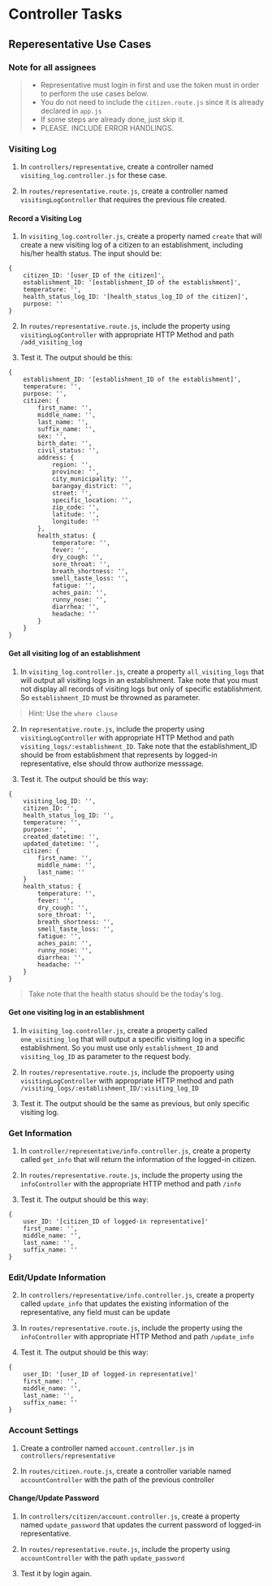 # Controller Tasks

<!-- Reperesentative Use Cases -->

## Reperesentative Use Cases

### Note for all assignees
> - Representative must login in first and use the token must in order to perform the use cases below.
> - You do not need to include the `citizen.route.js` since it is already declared in `app.js`
> - If some steps are already done, just skip it.
> - PLEASE. INCLUDE ERROR HANDLINGS. 

### Visiting Log

1. In  `controllers/representative`, create a controller named `visiting_log.controller.js` for these case.

2. In `routes/representative.route.js`, create a controller named `visitingLogController` that requires the previous file created.

#### Record a Visiting Log

1. In `visiting_log.controller.js`, create a property named `create` that will create a new visiting log of a citizen to an establishment, including his/her health status. The input should be:

```
{
    citizen_ID: '[user_ID of the citizen]',
    establishment_ID: '[establishment_ID of the establishment]',
    temperature: '',
    health_status_log_ID: '[health_status_log_ID of the citizen]',
    purpose: ''
}
```

2. In `routes/representative.route.js`, include the property using `visitingLogController` with appropriate HTTP Method and path `/add_visiting_log`

3. Test it. The output should be this:

```
{
    establishment_ID: '[establishment_ID of the establishment]',
    temperature: '',
    purpose: '',
    citizen: {
        first_name: '',
        middle_name: '',
        last_name: '',
        suffix_name: '',
        sex: '',
        birth_date: '',
        civil_status: '',
        address: {
            region: '',
            province: '',
            city_municipality: '',
            barangay_district: '',
            street: '',
            specific_location: '',
            zip_code: '',
            latitude: '',
            longitude: ''
        },
        health_status: {
            temperature: '',
            fever: '',
            dry_cough: '',
            sore_throat: '',
            breath_shortness: '',
            smell_taste_loss: '',
            fatigue: '',
            aches_pain: '',
            runny_nose: '',
            diarrhea: '',
            headache: ''
        }
    }
}
```

#### Get all visiting log of an establishment

1. In `visiting_log.controller.js`, create a property `all_visiting_logs` that will output all visiting logs in an establishment. Take note that you must not display all records of visiting logs but only of specific establishment. So `establishment_ID` must be throwned as parameter.

> Hint: Use the `where clause`

2. In `representative.route.js`, include the property using `visitingLogController` with appropriate HTTP Method and path `visiting_logs/:establishment_ID`. Take note that the establishment_ID should be from establishment that represents by logged-in representative, else should throw authorize messsage.

3. Test it. The output should be this way:

```
{
    visiting_log_ID: '',
    citizen_ID: '',
    health_status_log_ID: '',
    temperature: '',
    purpose: '',
    created_datetime: '',
    updated_datetime: '',
    citizen: {
        first_name: '',
        middle_name: '',
        last_name: ''
    }
    health_status: {
        temperature: '',
        fever: '',
        dry_cough: '',
        sore_throat: '',
        breath_shortness: '',
        smell_taste_loss: '',
        fatigue: '',
        aches_pain: '',
        runny_nose: '',
        diarrhea: '',
        headache: ''
    }
}
```

> Take note that the health status should be the today's log.

#### Get one visiting log in an establishment

1. In `visiting_log.controller.js`, create a property called `one_visiting_log` that will output a specific visiting log in a specific establishment. So you must use only `establishment_ID` and `visiting_log_ID` as parameter to the request body.

2. In `routes/representative.route.js`, include the propoerty using `visitingLogController` with appropriate HTTP method and path `/visiting_logs/:establishment_ID/:visiting_log_ID`

3. Test it. The output should be the same as previous, but only specific visiting log.

### Get Information

1. In `controller/representative/info.controller.js`, create a property called `get_info` that will return the information of the logged-in citizen.

2. In `routes/representative.route.js`, include the property using the `infoController` with the appropriate HTTP method and path `/info`

3. Test it. The output should be this way: 

```
{
    user_ID: '[citizen_ID of logged-in representative]'
    first_name: '',
    middle_name: '',
    last_name: '',
    suffix_name: ''
}
```

### Edit/Update Information

2. In `controllers/representative/info.controller.js`, create a property called `update_info` that updates the existing information of the representative, any field must can be update

3. In `routes/representative.route.js`, include the property using the `infoController` with appropriate HTTP Method and path `/update_info`

4. Test it. The output should be this way: 

```
{
    user_ID: '[user_ID of logged-in representative]'
    first_name: '',
    middle_name: '',
    last_name: '',
    suffix_name: ''
}
```

### Account Settings

1. Create a controller named `account.controller.js` in `controllers/representative`

2. In `routes/citizen.route.js`, create a controller variable named `accountController` with the path of the previous controller

#### Change/Update Password

1. In `controllers/citizen/account.controller.js`, create a property named `update_password` that updates the current password of logged-in representative.

2. In `routes/representative.route.js`, include the property using `accountController` with the path `update_password`

3. Test it by login again.